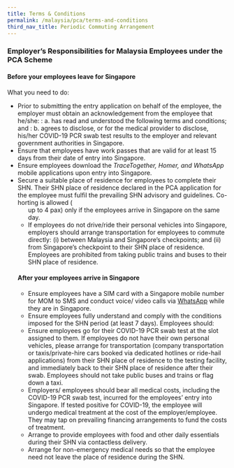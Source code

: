 ```yaml
---
title: Terms & Conditions
permalink: /malaysia/pca/terms-and-conditions
third_nav_title: Periodic Commuting Arrangement
---
```


### **Employer’s Responsibilities for Malaysia Employees under the PCA Scheme**

#### Before your employees leave for Singapore

What you need to do:

- Prior to submitting the entry application on behalf of the employee, the employer must obtain an acknowledgement from the employee that he/she:
: a. has read and understood the following terms and conditions; and
: b.	agrees to disclose, or for the medical provider to disclose, his/her COVID-19 PCR swab test results to the employer and relevant government authorities in Singapore.
- Ensure that employees have work passes that are valid for at least 15 days from their date of entry into Singapore.
- Ensure employees download the <em>TraceTogether, Homer, and WhatsApp</em> mobile applications upon entry into Singapore.
- Secure a suitable place of residence for employees to complete their SHN. Their SHN place of residence declared in the PCA application for the employee must fulfil the prevailing SHN advisory and guidelines. Co-horting is allowed (<ul>up to 4 pax</u>) only if the employees arrive in Singapore on the same day.
- If employees do not drive/ride their personal vehicles into Singapore, employers should arrange transportation for employees to commute directly: (i) between Malaysia and Singapore’s checkpoints; and (ii) from Singapore’s checkpoint to their SHN place of residence. Employees are prohibited from taking public trains and buses to their SHN place of residence.

#### After your employees arrive in Singapore

- Ensure employees have a SIM card with a Singapore mobile number for MOM to SMS and conduct voice/ video calls via <u>WhatsApp</u> while they are in Singapore.
- Ensure employees fully understand and comply with the conditions imposed for the SHN period (at least 7 days). Employees should:
- Ensure employees go for their COVID-19 PCR swab test at the slot assigned to them. If employees do not have their own personal vehicles, please arrange for transportation (company transportation or taxis/private-hire cars booked via dedicated hotlines or ride-hail applications) from their SHN place of residence to the testing facility, and immediately back to their SHN place of residence after their swab. Employees should not take public buses and trains or flag down a taxi. 
- Employers/ employees should bear all medical costs, including the COVID-19 PCR swab test, incurred for the employees’ entry into Singapore. If tested positive for COVID-19, the employee will undergo medical treatment at the cost of the employer/employee. They may tap on prevailing financing arrangements to fund the costs of treatment.
- Arrange to provide employees with food and other daily essentials during their SHN via contactless delivery.
- Arrange for non-emergency medical needs so that the employee need not leave the place of residence during the SHN.
